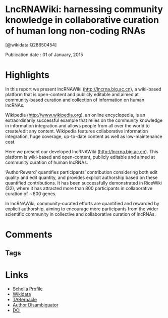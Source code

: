 
LncRNAWiki: harnessing community knowledge in collaborative curation of human long non-coding RNAs
==================================================================================================
  
  [@wikidata:Q28650454]  
  
Publication date : 01 of January, 2015  

# Highlights
In this report we present lncRNAWiki (http://lncrna.big.ac.cn), a wiki-based platform that is open-content and publicly editable and aimed at community-based curation and collection of information on human lncRNAs.

Wikipedia (http://www.wikipedia.org), an online encyclopedia, is an extraordinarily successful example that relies on the community knowledge in information integration and allows people from all over the world to create/edit any content. Wikipedia features collaborative information integration, huge coverage, up-to-date content as well as low-maintenance cost.

Here we present our developed lncRNAWiki (http://lncrna.big.ac.cn). This platform is wiki-based and open-content, publicly editable and aimed at community curation of human lncRNAs.

‘AuthorReward’ quantifies participants’ contribution considering both edit quality and edit quantity, and provides explicit authorship based on these quantified contributions. It has been successfully demonstrated in RiceWiki (32), where it has attracted more than 800 participants in collaborative curation of ∼600 genes.

In lncRNAWiki, community-curated efforts are quantified and rewarded by explicit authorship, aiming to encourage more participants from the wider scientific community in collective and collaborative curation of lncRNAs. 

# Comments

## Tags

# Links
  
 * [Scholia Profile](https://scholia.toolforge.org/work/Q28650454)  
 * [Wikidata](https://www.wikidata.org/wiki/Q28650454)  
 * [TABernacle](https://tabernacle.toolforge.org/?#/tab/manual/Q28650454/P921%3BP4510)  
 * [Author Disambiguator](https://author-disambiguator.toolforge.org/work_item_oauth.php?id=Q28650454&batch_id=&match=1&author_list_id=&doit=Get+author+links+for+work)  
 * [DOI](https://doi.org/10.1093/NAR/GKU1167)  
